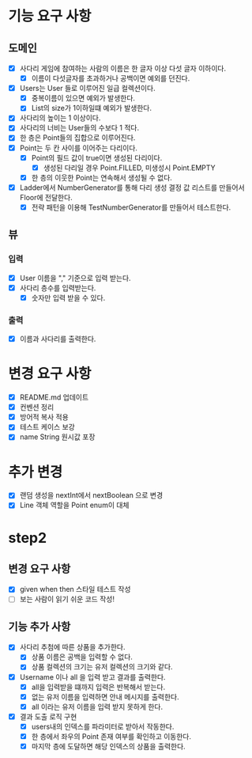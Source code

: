 
# 기능 요구 사항


## 도메인
- [X] 사다리 게임에 참여하는 사람의 이름은 한 글자 이상 다섯 글자 이하이다.
  - [X] 이름이 다섯글자를 초과하거나 공백이면 예외를 던진다.
- [X] Users는 User 들로 이루어진 일급 컬렉션이다.
  - [X] 중복이름이 있으면 예외가 발생한다.
  - [X] List<User>의 size가 1이하일떄 예외가 발생한다.
- [X] 사다리의 높이는 1 이상이다.
- [X] 사다리의 너비는 User들의 수보다 1 적다.
- [X] 한 층은 Point들의 집합으로 이루어진다.
- [X] Point는 두 칸 사이를 이어주는 다리이다.
  - [X] Point의 필드 값이 true이면 생성된 다리이다.
    - [X] 생성된 다리일 경우 Point.FILLED, 미생성시 Point.EMPTY
  - [X] 한 층의 이웃한 Point는 연속해서 생성될 수 없다.
- [X] Ladder에서 NumberGenerator를 통해 다리 생성 결정 값 리스트를 만들어서 Floor에 전달한다.
  - [X] 전략 패턴을 이용해 TestNumberGenerator를 만들어서 테스트한다.

## 뷰 

### 입력
- [X] User 이름을 "," 기준으로 입력 받는다.
- [X] 사다리 층수를 입력받는다.
  - [X] 숫자만 입력 받을 수 있다.

### 출력
- [X] 이름과 사다리를 출력한다.


# 변경 요구 사항

- [X] README.md 업데이트
- [X] 컨벤션 정리
- [X] 방어적 복사 적용
- [X] 테스트 케이스 보강
- [X] name String 원시값 포장

# 추가 변경

- [X] 랜덤 생성을 nextInt에서 nextBoolean 으로 변경
- [X] Line 객체 역할을 Point enum이 대체

# step2

## 변경 요구 사항

- [X] given when then 스타일 테스트 작성
- [ ] 보는 사람이 읽기 쉬운 코드 작성!

## 기능 추가 사항

- [X] 사다리 추첨에 따른 상품을 추가한다.
  - [X] 상품 이름은 공백을 입력할 수 없다.
  - [X] 상품 컬렉션의 크기는 유저 컬렉션의 크기와 같다.
- [X] Username 이나 all 을 입력 받고 결과를 출력한다.
  - [X] all을 입력받을 떄까지 입력은 반복해서 받는다.
  - [X] 없는 유저 이름을 입력하면 안내 메시지를 출력한다.
  - [X] all 이라는 유저 이름을 입력 받지 못하게 한다.
- [X] 결과 도출 로직 구현
  - [X] users내의 인덱스를 파라미터로 받아서 작동한다.
  - [X] 한 층에서 좌우의 Point 존재 여부를 확인하고 이동한다.
  - [X] 마지막 층에 도달하면 해당 인덱스의 상품을 출력한다.

